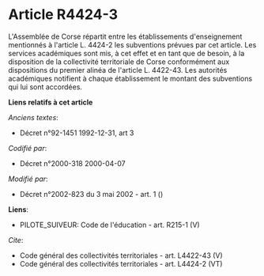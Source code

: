 # Article R4424-3

L'Assemblée de Corse répartit entre les établissements d'enseignement mentionnés à l'article L. 4424-2 les subventions
prévues par cet article. Les services académiques sont mis, à cet effet et en tant que de besoin, à la disposition de la
collectivité territoriale de Corse conformément aux dispositions du premier alinéa de l'article L. 4422-43. Les autorités
académiques notifient à chaque établissement le montant des subventions qui lui sont accordées.

**Liens relatifs à cet article**

_Anciens textes_:

  - Décret n°92-1451 1992-12-31, art 3

_Codifié par_:

  - Décret n°2000-318 2000-04-07

_Modifié par_:

  - Décret n°2002-823 du 3 mai 2002 - art. 1 ()

**Liens**:

  - PILOTE_SUIVEUR: Code de l'éducation - art. R215-1 (V)

_Cite_:

  - Code général des collectivités territoriales - art. L4422-43 (V)
  - Code général des collectivités territoriales - art. L4424-2 (VT)
